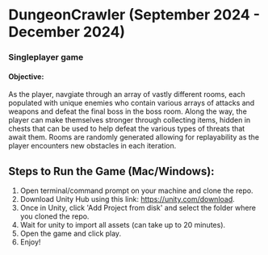 # DungeonCrawler (September 2024 - December 2024) 
### Singleplayer game 
#### Objective: 
As the player, navgiate through an array of vastly different rooms, each populated with unique enemies who contain various arrays of attacks and weapons and defeat the final boss in the boss room. Along the way, the player can make themselves stronger through collecting items, hidden in chests that can be used to help defeat the various types of threats that await them. Rooms are randomly generated allowing for replayability as the player encounters new obstacles in each iteration. 
## Steps to Run the Game (Mac/Windows):
1. Open terminal/command prompt on your machine and clone the repo.
2. Download Unity Hub using this link: https://unity.com/download.
3. Once in Unity, click 'Add Project from disk' and select the folder where you cloned the repo.
4. Wait for unity to import all assets (can take up to 20 minutes).
5. Open the game and click play.
6. Enjoy!



